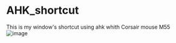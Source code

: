 # AHK_shortcut
This is my window's shortcut using ahk whith Corsair mouse M55 <br>
![image](https://user-images.githubusercontent.com/108789992/194635864-55a1e0f5-996c-4880-8011-8e17eed4d68d.png)
